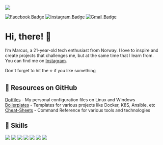 ![](https://www.datacenterknowledge.com/sites/datacenterknowledge.com/files/Server%20room%20with%20server%20racks%20in%20datacenter%20banner.%203d%20illustration%20stock%20photo.jpg)

[![Facebook Badge](https://img.shields.io/badge/Facebook-Profile-informational?style=flat&logo=Facebook&logoColor=white&color=1CA2F1)](https://www.facebook.com/marcus.evjen1/)
[![Instagram Badge](https://img.shields.io/badge/Instagram-Profile-informational?style=flat&logo=Instagram&logoColor=white&color=1CA2F1)](https://www.instagram.com/marcus.evjen/)
[![Gmail Badge](https://img.shields.io/badge/Gmail-Mail-informational?style=flat&logo=Gmail&logoColor=white&color=1CA2F1)](mailto:marcus.evjen@gmail.com)

<h1>Hi, there! 👋</h1>

I’m Marcus, a 21-year-old tech enthusiast from Norway. I love to inspire and create projects that challenges me, but at the same time that I learn from. You can find me on <a href="https://www.instagram.com/marcus.evjen/">Instagram</a>.

Don't forget to hit the ⭐ if you like something

<h2>📌 Resources on GitHub</h2>

<summary><a href="https://www.instagram.com/marcus.evjen/">Dotfiles</a> - My personal configuration files on Linux and Windows</summary>
<summary><a href="https://www.instagram.com/marcus.evjen/">Boilerplates</a> - Templates for various projects like Docker, K8S, Ansible, etc</summary>
<summary><a href="https://www.instagram.com/marcus.evjen/">Cheat-Sheets</a> - Command Reference for various tools and technologies</summary>

<h2>💼 Skills</h2>

![](https://img.shields.io/badge/HTML5-E34F26?style=for-the-badge&logo=html5&logoColor=white)
![](https://img.shields.io/badge/CSS3-1572B6?style=for-the-badge&logo=css3&logoColor=white)
![](https://img.shields.io/badge/JavaScript-F7DF1E?style=for-the-badge&logo=javascript&logoColor=black)
![](https://img.shields.io/badge/PHP-777BB4?style=for-the-badge&logo=php&logoColor=white)
![](https://img.shields.io/badge/Bootstrap-563D7C?style=for-the-badge&logo=bootstrap&logoColor=white)
![](https://img.shields.io/badge/MySQL-00000F?style=for-the-badge&logo=mysql&logoColor=white)
![](https://img.shields.io/badge/Linux-777BB4?style=for-the-badge&logo=linux&logoColor=white)
![]()
![]()
![]()
![]()
![]()
